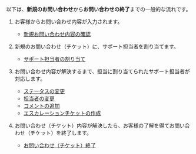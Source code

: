 以下は、**新規のお問い合わせ**から**お問い合わせの終了**までの一般的な流れです。

1. お客様からお問い合わせ内容が入力されます。
    * [新規お問い合わせ内容の確認](msp_check_new_ticket.md)

2. 新規のお問い合わせ（チケット）に、サポート担当者を割り当てます。
    * [サポート担当者の割り当て](msp_assign_support_rep.md)
  
3. お問い合わせ内容が解決するまで、担当に割り当てられたサポート担当者が対応します。
    * [ステータスの変更](msp_change_status.md)
    * [担当者の変更](msp_change_support_rep.md)
    * [コメントの追加](msp_add_comment.md)
    * [エスカレーションチケットの作成](msp_escalation.md)

4. お問い合わせ（チケット）内容が解決したら、お客様の了解を得てお問い合わせ（チケット）を終了します。
    * [お問い合わせ（チケット）終了](msp_close.md)